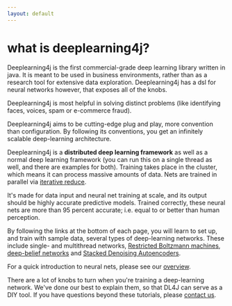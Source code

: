 ```yaml
---
layout: default
---
```


# what is deeplearning4j?

Deeplearning4j is the first commercial-grade deep learning library written in java. It is meant to be used in business environments, rather than as a research tool for extensive data exploration.  Deeplearning4j has a dsl for neural networks however, that exposes all of the knobs. 

Deeplearning4j is most helpful in solving distinct problems (like identifying faces, voices, spam or e-commerce fraud). 

Deeplearning4j aims to be cutting-edge plug and play, more convention than configuration. By following its conventions, you get an infinitely scalable deep-learning architecture. 

Deeplearning4j is a **distributed deep learning framework** as well as a normal deep learning framework (you can run this on a single thread as well, and there are examples for both). Training takes place in the cluster, which means it can process massive amounts of data. Nets are trained in parallel via [iterative reduce](https://github.com/jpatanooga/KnittingBoar/wiki/Iterative-Reduce).

It's made for data input and neural net training at scale, and its output should be highly accurate predictive models. Trained correctly, these neural nets are more than 95 percent accurate; i.e. equal to or better than human perception.

By following the links at the bottom of each page, you will learn to set up, and train with sample data, several types of deep-learning networks. These include single- and multithread networks, [Restricted Boltzmann machines](../restrictedboltzmannmachine.html), [deep-belief networks](../deepbeliefnetwork.html) and [Stacked Denoising Autoencoders](../stackeddenoisingautoencoder.html). 

For a quick introduction to neural nets, please see our [overview](../overview.html).

There are a lot of knobs to turn when you're training a deep-learning network. We've done our best to explain them, so that DL4J can serve as a DIY tool. If you have questions beyond these tutorials, please [contact us](http://www.skymind.io/contact.html).
